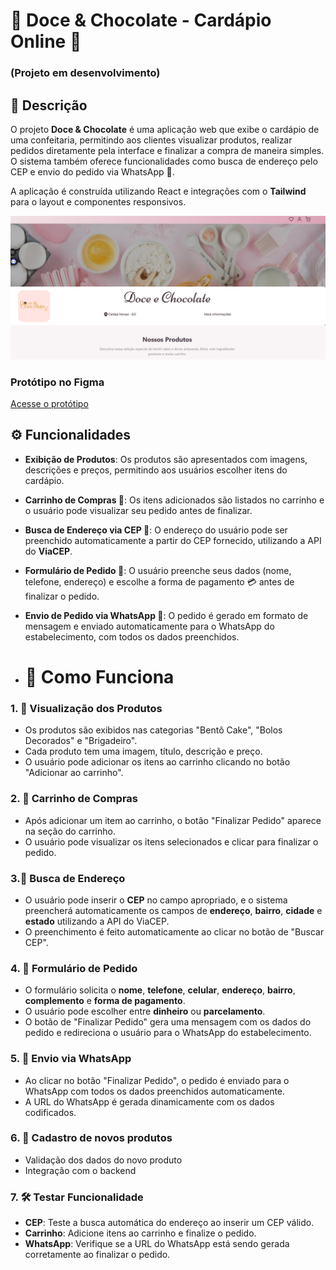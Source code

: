 # 🍫 **Doce & Chocolate** - Cardápio Online 🍰 
### (Projeto em desenvolvimento)

## 📜 Descrição

O projeto **Doce & Chocolate** é uma aplicação web que exibe o cardápio de uma confeitaria, permitindo aos clientes visualizar produtos, realizar pedidos diretamente pela interface e finalizar a compra de maneira simples. O sistema também oferece funcionalidades como busca de endereço pelo CEP e envio do pedido via WhatsApp 📱.

A aplicação é construída utilizando React e integrações com o **Tailwind** para o layout e componentes responsivos.

![Página inicial](./src/assets/printPaginaInicial.png)

### Protótipo no Figma
[Acesse o protótipo](https://www.figma.com/design/nvMOS2rFI1Rw4oxQfUe0rC/e-Commerce?node-id=0-1&p=f&t=lNTr89jSK3KQORkK-0)

## ⚙️ Funcionalidades

- **Exibição de Produtos**: Os produtos são apresentados com imagens, descrições e preços, permitindo aos usuários escolher itens do cardápio.
- **Carrinho de Compras 🛒**: Os itens adicionados são listados no carrinho e o usuário pode visualizar seu pedido antes de finalizar.
- **Busca de Endereço via CEP 📍**: O endereço do usuário pode ser preenchido automaticamente a partir do CEP fornecido, utilizando a API do **ViaCEP**.
- **Formulário de Pedido 📝**: O usuário preenche seus dados (nome, telefone, endereço) e escolhe a forma de pagamento 💳 antes de finalizar o pedido.
- **Envio de Pedido via WhatsApp 📲**: O pedido é gerado em formato de mensagem e enviado automaticamente para o WhatsApp do estabelecimento, com todos os dados preenchidos.

- # 🚀 Como Funciona

### 1. 🍰 **Visualização dos Produtos**
- Os produtos são exibidos nas categorias "Bentô Cake", "Bolos Decorados" e "Brigadeiro".
- Cada produto tem uma imagem, título, descrição e preço.
- O usuário pode adicionar os itens ao carrinho clicando no botão "Adicionar ao carrinho".

### 2. 🛒 **Carrinho de Compras**
- Após adicionar um item ao carrinho, o botão "Finalizar Pedido" aparece na seção do carrinho.
- O usuário pode visualizar os itens selecionados e clicar para finalizar o pedido.

### 3.📍 **Busca de Endereço**

- O usuário pode inserir o **CEP** no campo apropriado, e o sistema preencherá automaticamente os campos de **endereço**, **bairro**, **cidade** e **estado** utilizando a API do ViaCEP.
- O preenchimento é feito automaticamente ao clicar no botão de "Buscar CEP".

### 4. 📝 **Formulário de Pedido**
- O formulário solicita o **nome**, **telefone**, **celular**, **endereço**, **bairro**, **complemento** e **forma de pagamento**.
- O usuário pode escolher entre **dinheiro** ou **parcelamento**.
- O botão de "Finalizar Pedido" gera uma mensagem com os dados do pedido e redireciona o usuário para o WhatsApp do estabelecimento.

### 5. 📲 **Envio via WhatsApp**
- Ao clicar no botão "Finalizar Pedido", o pedido é enviado para o WhatsApp com todos os dados preenchidos automaticamente.
- A URL do WhatsApp é gerada dinamicamente com os dados codificados.

### 6. 📝 **Cadastro de novos produtos**
- Validação dos dados do novo produto
- Integração com o backend

### 7. 🛠 Testar Funcionalidade
- **CEP**: Teste a busca automática do endereço ao inserir um CEP válido.
- **Carrinho**: Adicione itens ao carrinho e finalize o pedido.
- **WhatsApp**: Verifique se a URL do WhatsApp está sendo gerada corretamente ao finalizar o pedido.
